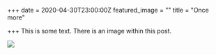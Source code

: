 +++
date = 2020-04-30T23:00:00Z
featured_image = ""
title = "Once more"

+++
This is some text. There is an image within this post.

![](https://res.cloudinary.com/straydogstrut/image/upload/v1587934677/personal-blog/sample.jpg)